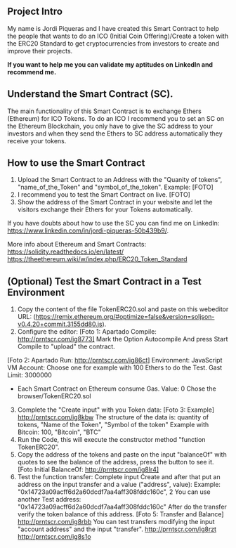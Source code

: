 ## Project Intro
My name is Jordi Piqueras and I have created this Smart Contract to help the people that wants to do an ICO (Initial Coin Offering)/Create a token with the ERC20 Standard to get cryptocurrencies from investors to create and improve their projects. 

**If you want to help me you can validate my aptitudes on LinkedIn and recommend me.**

## Understand the Smart Contract (SC).
The main functionality of this Smart Contract is to exchange Ethers (Ethereum) for ICO Tokens.
To do an ICO I recommend you to set an SC on the Ethereum Blockchain, you only have to give the SC address to your investors and when they send the Ethers to SC address automatically they receive your tokens.

## How to use the Smart Contract
1. Upload the Smart Contract to an Address with the "Quanity of tokens", "name_of_the_Token" and "symbol_of_the_token".
Example:
[FOTO]
2. I recommend you to test the Smart Contract on live.
[FOTO]
3. Show the address of the Smart Contract in your website and let the visitors exchange their Ethers for your Tokens automatically.

If you have doubts about how to use the SC you can find me on LinkedIn: https://www.linkedin.com/in/jordi-piqueras-50b439b9/.

More info about Ethereum and Smart Contracts: https://solidity.readthedocs.io/en/latest/ https://theethereum.wiki/w/index.php/ERC20_Token_Standard

## (Optional) Test the Smart Contract in a Test Environment
1. Copy the content of the file TokenERC20.sol and paste on this webeditor URL: (https://remix.ethereum.org/#optimize=false&version=soljson-v0.4.20+commit.3155dd80.js).
2. Configure the editor:
[Foto 1: Apartado Compile: http://prntscr.com/ig8773]
Mark the Option Autocompile
And press Start Compile to "upload" the contract.

[Foto 2: Apartado Run: http://prntscr.com/ig86ct]
Environment: JavaScript VM
Account: Choose one for example with 100 Ethers to do the Test.
Gast Limit: 3000000
* Each Smart Contract on Ethereum consume Gas.
Value: 0
Chose the browser/TokenERC20.sol
3. Complete the "Create input" with you Token data:
[Foto 3: Example] http://prntscr.com/ig8kbw 
The structure of the data is: quantity of tokens, "Name of the Token", "Symbol of the token"
Example with Bitcoin: 100, "Bitcoin", "BTC"
4. Run the Code, this will execute the constructor method "function TokenERC20".
5. Copy the address of the tokens and paste on the input "balanceOf" with quotes to see the balance of the address, press the button to see it.
[Foto Initial BalanceOf: http://prntscr.com/ig8lr4]
6. Test the function transfer: Complete input Create and after that put an address on the input transfer and a value ("address", value):
Example: "0x14723a09acff6d2a60dcdf7aa4aff308fddc160c", 2
You can use another Test address: "0x14723a09acff6d2a60dcdf7aa4aff308fddc160c"
After do the transfer verify the token balance of this address.
[Foto 5: Transfer and Balance] http://prntscr.com/ig8rbb
You can test transfers modifying the input "account address" and the input "transfer".
http://prntscr.com/ig8rzt
http://prntscr.com/ig8s1o
